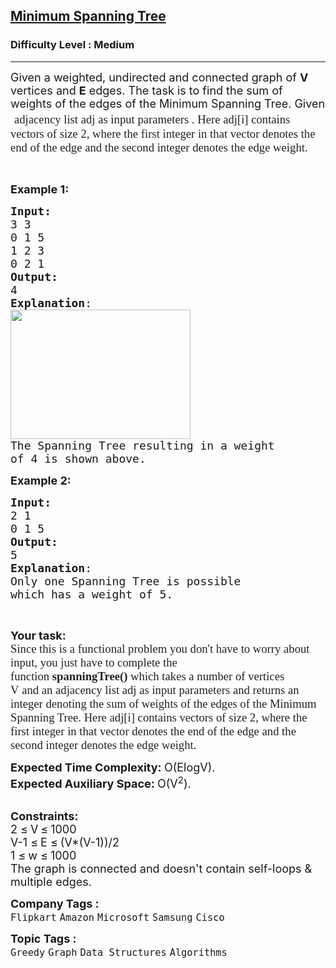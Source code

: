 <h2><a href="https://practice.geeksforgeeks.org/problems/minimum-spanning-tree/1?utm_source=youtube&utm_medium=collab_striver_ytdescription&utm_campaign=minimum-spanning-tree">Minimum Spanning Tree</a></h2><h3>Difficulty Level : Medium</h3><hr><div class="problems_problem_content__Xm_eO"><p><span style="font-size: 18px;">Given a weighted, undirected and connected graph of <strong>V</strong> vertices and <strong>E</strong> edges. The task is to find the sum of weights of the edges of the Minimum Spanning Tree. Given<span style="font-size: 18pt;"> </span></span><span style="font-size: 18pt;"><span style="background-color: #ffffff; color: rgba(0, 0, 0, 0.87); font-family: sofia-pro;">&nbsp;<span style="font-size: 14pt;">adjacency list adj as input parameters .&nbsp;</span></span><span style="background-color: #ffffff; color: rgba(0, 0, 0, 0.87); font-family: sofia-pro; font-size: 14pt;">Here adj[i] contains vectors of size 2, where the first integer in that vector denotes the end of the edge and the second integer denotes the edge weight.</span></span></p>
<p>&nbsp;</p>
<p><span style="font-size: 18px;"><strong>Example 1:</strong></span></p>
<pre><span style="font-size: 18px;"><strong>Input:
</strong>3 3
0 1 5
1 2 3
0 2 1</span>
<img src="https://media.geeksforgeeks.org/img-practice/PROD/addEditProblem/700343/Web/Other/064ccfb5-e351-4908-a660-b228a091eb47_1685086606.png" alt="">
<span style="font-size: 18px;"><strong>Output:</strong>
4
<strong>Explanation</strong>:</span>
<img style="height: 207px; width: 288px;" src="https://media.geeksforgeeks.org/img-practice/PROD/addEditProblem/700343/Web/Other/64f692e2-1acf-4515-8f46-516521cf0bab_1685086607.png" alt="">
<span style="font-size: 18px;">The Spanning Tree resulting in a weight
of 4 is shown above.</span>
</pre>
<p><span style="font-size: 18px;"><strong>Example 2:</strong></span></p>
<pre><span style="font-size: 18px;"><strong>Input:
</strong>2 1
0 1 5</span>
<img src="https://media.geeksforgeeks.org/img-practice/PROD/addEditProblem/700343/Web/Other/944e4620-f860-4e62-aa2a-086f31e142cb_1685086607.png" alt="">
<span style="font-size: 18px;"><strong>Output:</strong>
5
<strong>Explanation</strong>:
Only one Spanning Tree is possible
which has a weight of 5.</span>
</pre>
<p>&nbsp;</p>
<p><span style="font-size: 18px;"><strong>Your task:</strong><br><span style="font-size: 14pt;"><span style="color: rgba(0, 0, 0, 0.87); font-family: sofia-pro; background-color: #ffffff;">Since this is a functional problem you don't have to worry about input, you just have to complete the function&nbsp;</span><span style="box-sizing: inherit; font-weight: bolder; color: rgba(0, 0, 0, 0.87); font-family: sofia-pro; background-color: #ffffff;">spanningTree()</span><span style="color: rgba(0, 0, 0, 0.87); font-family: sofia-pro; background-color: #ffffff;">&nbsp;which takes a number of vertices V</span><span style="box-sizing: inherit; font-weight: bolder; color: rgba(0, 0, 0, 0.87); font-family: sofia-pro; background-color: #ffffff;">&nbsp;</span><span style="color: rgba(0, 0, 0, 0.87); font-family: sofia-pro; background-color: #ffffff;">and</span><span style="box-sizing: inherit; font-weight: bolder; color: rgba(0, 0, 0, 0.87); font-family: sofia-pro; background-color: #ffffff;">&nbsp;</span><span style="color: rgba(0, 0, 0, 0.87); font-family: sofia-pro; background-color: #ffffff;">an adjacency list adj as input parameters and returns an integer denoting the sum of weights of the edges of the Minimum Spanning Tree. Here adj[i] contains vectors of size 2, where the first integer in that vector denotes the end of the edge and the second integer denotes the edge weight.</span></span><br></span></p>
<p><span style="font-size: 18px;"><strong>Expected Time Complexity:&nbsp;</strong>O(ElogV).<br><strong>Expected Auxiliary Space:&nbsp;</strong>O(V<sup>2</sup>).</span><br>&nbsp;</p>
<p><span style="font-size: 18px;"><strong>Constraints:</strong><br>2 </span> <span style="font-size: 18px;">≤</span> <span style="font-size: 18px;"> V</span> <span style="font-size: 18px;">≤</span> <span style="font-size: 18px;"> 1000<br>V-1 </span><span style="font-size: 18px;">≤</span> <span style="font-size: 18px;"> E </span> <span style="font-size: 18px;">≤</span> <span style="font-size: 18px;"> (V*(V-1))/2<br>1 </span> <span style="font-size: 18px;">≤</span> <span style="font-size: 18px;"> w </span> <span style="font-size: 18px;">≤</span> <span style="font-size: 18px;"> 1000<br>The graph is connected and doesn't contain self-loops &amp; multiple edges.</span></p></div><p><span style=font-size:18px><strong>Company Tags : </strong><br><code>Flipkart</code>&nbsp;<code>Amazon</code>&nbsp;<code>Microsoft</code>&nbsp;<code>Samsung</code>&nbsp;<code>Cisco</code>&nbsp;<br><p><span style=font-size:18px><strong>Topic Tags : </strong><br><code>Greedy</code>&nbsp;<code>Graph</code>&nbsp;<code>Data Structures</code>&nbsp;<code>Algorithms</code>&nbsp;